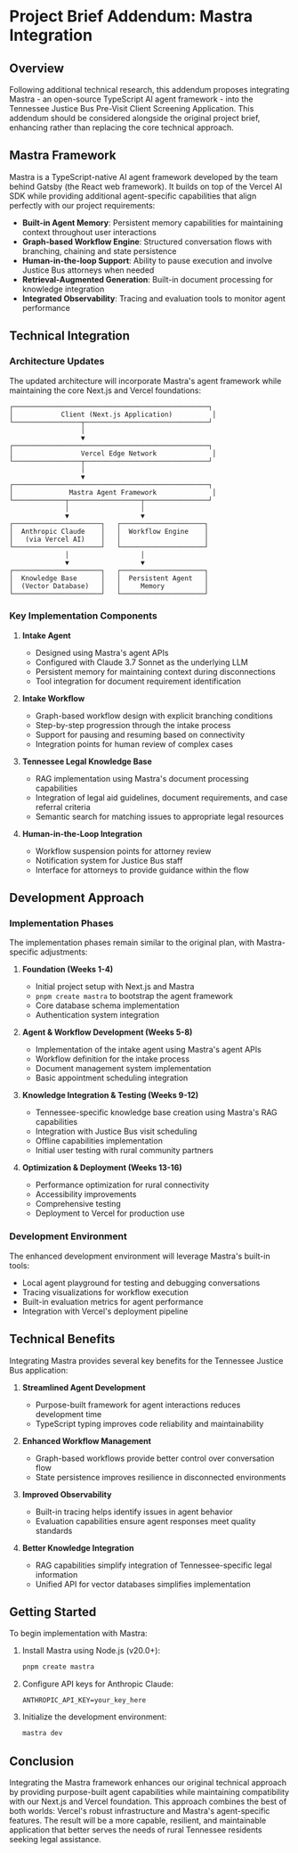 # Project Brief Addendum: Mastra Integration

## Overview

Following additional technical research, this addendum proposes integrating Mastra - an open-source TypeScript AI agent framework - into the Tennessee Justice Bus Pre-Visit Client Screening Application. This addendum should be considered alongside the original project brief, enhancing rather than replacing the core technical approach.

## Mastra Framework

Mastra is a TypeScript-native AI agent framework developed by the team behind Gatsby (the React web framework). It builds on top of the Vercel AI SDK while providing additional agent-specific capabilities that align perfectly with our project requirements:

- **Built-in Agent Memory**: Persistent memory capabilities for maintaining context throughout user interactions
- **Graph-based Workflow Engine**: Structured conversation flows with branching, chaining and state persistence
- **Human-in-the-loop Support**: Ability to pause execution and involve Justice Bus attorneys when needed
- **Retrieval-Augmented Generation**: Built-in document processing for knowledge integration
- **Integrated Observability**: Tracing and evaluation tools to monitor agent performance

## Technical Integration

### Architecture Updates

The updated architecture will incorporate Mastra's agent framework while maintaining the core Next.js and Vercel foundations:

```
┌─────────────────────────────────────────────────┐
│            Client (Next.js Application)          │
└─────────────────┬───────────────────────────────┘
                  │
                  ▼
┌─────────────────────────────────────────────────┐
│                 Vercel Edge Network              │
└─────────────────┬───────────────────────────────┘
                  │
                  ▼
┌─────────────────────────────────────────────────┐
│              Mastra Agent Framework              │
└─────────────┬──────────────────┬────────────────┘
              │                  │
              ▼                  ▼
┌──────────────────────┐   ┌─────────────────────┐
│  Anthropic Claude    │   │  Workflow Engine    │
│   (via Vercel AI)    │   │                     │
└──────────────────────┘   └─────────────────────┘
              │                  │
              ▼                  ▼
┌──────────────────────┐   ┌─────────────────────┐
│  Knowledge Base      │   │  Persistent Agent   │
│  (Vector Database)   │   │     Memory          │
└──────────────────────┘   └─────────────────────┘
```

### Key Implementation Components

1. **Intake Agent**
   - Designed using Mastra's agent APIs
   - Configured with Claude 3.7 Sonnet as the underlying LLM
   - Persistent memory for maintaining context during disconnections
   - Tool integration for document requirement identification

2. **Intake Workflow**
   - Graph-based workflow design with explicit branching conditions
   - Step-by-step progression through the intake process
   - Support for pausing and resuming based on connectivity
   - Integration points for human review of complex cases

3. **Tennessee Legal Knowledge Base**
   - RAG implementation using Mastra's document processing capabilities
   - Integration of legal aid guidelines, document requirements, and case referral criteria
   - Semantic search for matching issues to appropriate legal resources

4. **Human-in-the-Loop Integration**
   - Workflow suspension points for attorney review
   - Notification system for Justice Bus staff
   - Interface for attorneys to provide guidance within the flow

## Development Approach

### Implementation Phases

The implementation phases remain similar to the original plan, with Mastra-specific adjustments:

1. **Foundation (Weeks 1-4)**
   - Initial project setup with Next.js and Mastra
   - `pnpm create mastra` to bootstrap the agent framework
   - Core database schema implementation
   - Authentication system integration

2. **Agent & Workflow Development (Weeks 5-8)**
   - Implementation of the intake agent using Mastra's agent APIs
   - Workflow definition for the intake process
   - Document management system implementation
   - Basic appointment scheduling integration

3. **Knowledge Integration & Testing (Weeks 9-12)**
   - Tennessee-specific knowledge base creation using Mastra's RAG capabilities
   - Integration with Justice Bus visit scheduling
   - Offline capabilities implementation
   - Initial user testing with rural community partners

4. **Optimization & Deployment (Weeks 13-16)**
   - Performance optimization for rural connectivity
   - Accessibility improvements
   - Comprehensive testing
   - Deployment to Vercel for production use

### Development Environment

The enhanced development environment will leverage Mastra's built-in tools:

- Local agent playground for testing and debugging conversations
- Tracing visualizations for workflow execution
- Built-in evaluation metrics for agent performance
- Integration with Vercel's deployment pipeline

## Technical Benefits

Integrating Mastra provides several key benefits for the Tennessee Justice Bus application:

1. **Streamlined Agent Development**
   - Purpose-built framework for agent interactions reduces development time
   - TypeScript typing improves code reliability and maintainability

2. **Enhanced Workflow Management**
   - Graph-based workflows provide better control over conversation flow
   - State persistence improves resilience in disconnected environments

3. **Improved Observability**
   - Built-in tracing helps identify issues in agent behavior
   - Evaluation capabilities ensure agent responses meet quality standards

4. **Better Knowledge Integration**
   - RAG capabilities simplify integration of Tennessee-specific legal information
   - Unified API for vector databases simplifies implementation

## Getting Started

To begin implementation with Mastra:

1. Install Mastra using Node.js (v20.0+):
   ```bash
   pnpm create mastra
   ```

2. Configure API keys for Anthropic Claude:
   ```
   ANTHROPIC_API_KEY=your_key_here
   ```

3. Initialize the development environment:
   ```bash
   mastra dev
   ```

## Conclusion

Integrating the Mastra framework enhances our original technical approach by providing purpose-built agent capabilities while maintaining compatibility with our Next.js and Vercel foundation. This approach combines the best of both worlds: Vercel's robust infrastructure and Mastra's agent-specific features. The result will be a more capable, resilient, and maintainable application that better serves the needs of rural Tennessee residents seeking legal assistance.
